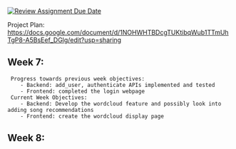 [![Review Assignment Due Date](https://classroom.github.com/assets/deadline-readme-button-24ddc0f5d75046c5622901739e7c5dd533143b0c8e959d652212380cedb1ea36.svg)](https://classroom.github.com/a/3e23_jye)

Project Plan:
https://docs.google.com/document/d/1NOHWHTBDcgTUKtibqWub1TTmUhTgP8-A5BsEef_DGlg/edit?usp=sharing

## Week 7:
     Progress towards previous week objectives:
        - Backend: add_user, authenticate APIs implemented and tested 
        - Frontend: completed the login webpage
     Current Week Objectives:
        - Backend: Develop the wordcloud feature and possibly look into adding song recommendations 
        - Frontend: create the wordcloud display page 
        
## Week 8:
